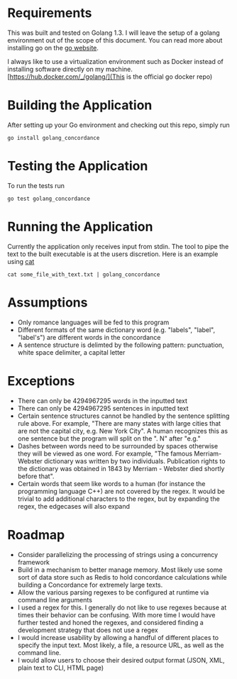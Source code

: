 # Requirements
This was built and tested on Golang 1.3. I will leave the setup of a golang environment out of the scope of this document. You can read more about installing go on the [go website](https://golang.org/doc/install). 

I always like to use a virtualization environment such as Docker instead of installing software directly on my machine. [https://hub.docker.com/_/golang/](This is the official go docker repo)
# Building the Application
After setting up your Go environment and checking out this repo, simply run 

    go install golang_concordance

# Testing the Application
To run the tests run

    go test golang_concordance
    
# Running the Application
Currently the application only receives input from stdin. The tool to pipe the text to the built executable is at the users discretion. Here is an example using [cat](http://www.linfo.org/cat.html)

    cat some_file_with_text.txt | golang_concordance

# Assumptions
* Only romance languages will be fed to this program
* Different formats of the same dictionary word (e.g. "labels", "label", "label's") are different words in the concordance
* A sentence structure is delimted by the following pattern: punctuation, white space delimiter, a capital letter

# Exceptions
* There can only be 4294967295 words in the inputted text
* There can only be 4294967295 sentences in inputted text
* Certain sentence structures cannot be handled by the sentence splitting rule above. For example, "There are many states with large cities that are not the capital city, e.g. New York City". A human recognizes this as one sentence but the program will split on the ". N" after "e.g."
* Dashes between words need to be surrounded by spaces otherwise they will be viewed as one word. For example, "The famous Merriam-Webster dictionary was written by two individuals. Publication rights to the dictionary was obtained in 1843 by Merriam - Webster died shortly before that".
* Certain words that seem like words to a human (for instance the programming language C++) are not covered by the regex. It would be trivial to add additional characters to the regex, but by expanding the regex, the edgecases will also expand

# Roadmap
* Consider parallelizing the processing of strings using a concurrency framework
* Build in a mechanism to better manage memory. Most likely use some sort of data store such as Redis to hold concordance calculations while building a Concordance for extremely large texts.
* Allow the various parsing regexes to be configured at runtime via command line arguments
* I used a regex for this. I generally do not like to use regexes because at times their behavior can be confusing. With more time I would have further tested and honed the regexes, and considered finding a development strategy that does not use a regex
* I would increase usability by allowing a handful of different places to specify the input text. Most likely, a file, a resource URL, as well as the command line.
* I would allow users to choose their desired output format (JSON, XML, plain text to CLI, HTML page)
